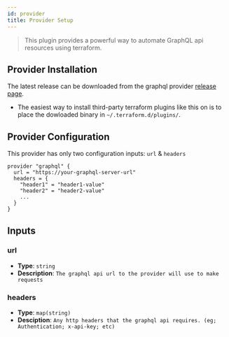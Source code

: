 ```yaml
---
id: provider
title: Provider Setup
---
```


>This plugin provides a powerful way to automate GraphQL api resources using terraform.

## Provider Installation

The latest release can be downloaded from the graphql provider [release page](https://github.com/sullivtr/terraform-provider-graphql/releases/latest).
- The easiest way to install third-party terraform plugins like this on is to place the dowloaded binary in `~/.terraform.d/plugins/`. 
  
## Provider Configuration

This provider has only two configuration inputs: `url` & `headers`

```hcl
provider "graphql" {
  url = "https://your-graphql-server-url"
  headers = {
    "header1" = "header1-value"
    "header2" = "header2-value"
    ...
  }
}
```

## Inputs

### url
  - **Type**: `string`
  - **Description**: `The graphql api url to the provider will use to make requests`

### headers
  - **Type**: `map(string)`
  - **Desciption**: `Any http headers that the graphql api requires. (eg; Authentication; x-api-key; etc)`